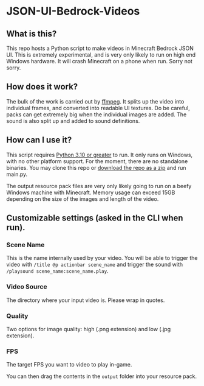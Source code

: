 # JSON-UI-Bedrock-Videos

## What is this?
This repo hosts a Python script to make videos in Minecraft Bedrock JSON UI. This is extremely experimental, and is very only likely to run on high end Windows hardware. It will
crash Minecraft on a phone when run. Sorry not sorry.

## How does it work?
The bulk of the work is carried out by [ffmpeg](https://www.ffmpeg.org/). It splits up the video into individual frames, and converted into readable UI textures.
Do be careful, packs can get extremely big when the individual images are added.
The sound is also split up and added to sound definitions.

## How can I use it?
This script requires [Python 3.10 or greater](https://www.python.org/downloads/) to run. It only runs on Windows, with no other platform support.
For the moment, there are no standalone binaries. You may clone this repo or [download the repo as a zip](https://github.com/LukasPAH/JSON-UI-Bedrock-Videos/archive/refs/heads/main.zip)
and run main.py.

The output resource pack files are very only likely going to run on a beefy Windows machine with Minecraft. Memory usage can exceed 15GB depending on the size of the images
and length of the video.

## Customizable settings (asked in the CLI when run).
### Scene Name
This is the name internally used by your video. You will be able to trigger the video with `/title @p actionbar scene_name` and trigger the sound with `/playsound scene_name:scene_name.play`.
### Video Source
The directory where your input video is. Please wrap in quotes.
### Quality
Two options for image quality: high (.png extension) and low (.jpg extension).
### FPS
The target FPS you want to video to play in-game.

You can then drag the contents in the `output` folder into your resource pack.
